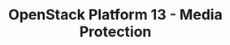 ---
permalink: /product-documents/osp13/nist-800-53/mp/
layout: control_family
title: OpenStack Platform 13 - Media Protection
category: Product Documents
lead: |
  Control responses for NIST 800-53 rev4.
subnav:
  data: components.osp13.satisfies
  href: ['#%', control_key]
  text: control_key
product_info:
  name: OpenStack Platform 13
  opencontrol_component: osp13
  control_family_shorthand: MP
---